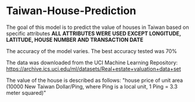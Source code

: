 # Taiwan-House-Prediction

The goal of this model is to predict the value of houses in Taiwan based on specific attributes **ALL ATTRIBUTES WERE USED EXCEPT LONGITUDE, LATITUDE, HOUSE NUMBER AND TRANSACTION DATE**

The accuracy of the model varies. The best accuracy tested was 70%

The data was downloaded from the UCI Machine Learning Repository: https://archive.ics.uci.edu/ml/datasets/Real+estate+valuation+data+set

The value of the house is described as follows: "house price of unit area (10000 New Taiwan Dollar/Ping, where Ping is a local unit, 1 Ping = 3.3 meter squared)"
